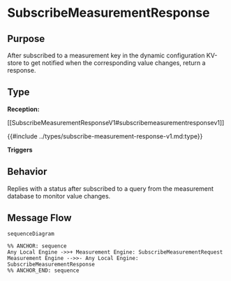 <div class="message">

# SubscribeMeasurementResponse

## Purpose

<!-- ANCHOR: purpose -->
After subscribed to a measurement key in the dynamic configuration KV-store to get notified when the corresponding value changes,
return a response.
<!-- ANCHOR_END: purpose -->

## Type

<!-- ANCHOR: type -->
**Reception:**

[[SubscribeMeasurementResponseV1#subscribemeasurementresponsev1]]

{{#include ../types/subscribe-measurement-response-v1.md:type}}

**Triggers**


<!-- ANCHOR_END: type -->

## Behavior

<!-- ANCHOR: behavior -->
Replies with a status after subscribed to a query from the measurement database to monitor value changes.
<!-- ANCHOR_END: behavior -->


## Message Flow

<!-- ANCHOR: messages -->
```mermaid
sequenceDiagram

%% ANCHOR: sequence
Any Local Engine ->>+ Measurement Engine: SubscribeMeasurementRequest
Measurement Engine -->>- Any Local Engine: SubscribeMeasurementResponse
%% ANCHOR_END: sequence
```

<!-- ANCHOR_END: messages -->

</div>